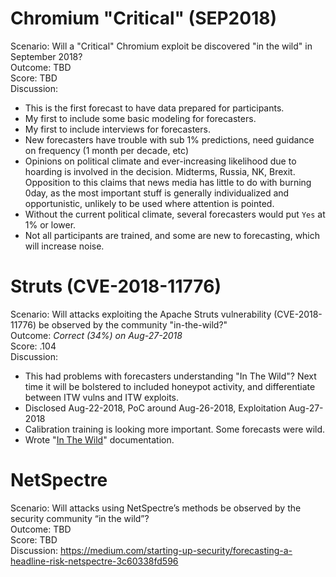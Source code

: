 # Chromium "Critical" (SEP2018)
Scenario: Will a "Critical" Chromium exploit be discovered "in the wild" in September 2018?  
Outcome: TBD  
Score: TBD  
Discussion:  

  - This is the first forecast to have data prepared for participants.
  - My first to include some basic modeling for forecasters.
  - My first to include interviews for forecasters.
  - New forecasters have trouble with sub 1% predictions, need guidance on frequency (1 month per decade, etc)
  - Opinions on political climate and ever-increasing likelihood due to hoarding is involved in the decision. Midterms, Russia, NK, Brexit. Opposition to this claims that news media has little to do with burning 0day, as the most important stuff is generally individualized and opportunistic, unlikely to be used where attention is pointed.
  - Without the current political climate, several forecasters would put `Yes` at 1% or lower.
  - Not all participants are trained, and some are new to forecasting, which will increase noise.

# Struts (CVE-2018-11776)
Scenario: Will attacks exploiting the Apache Struts vulnerability (CVE-2018-11776) be observed by the community "in-the-wild?"  
Outcome: *Correct (34%) on Aug-27-2018*  
Score: .104  
Discussion:  

  - This had problems with forecasters understanding "In The Wild"? Next time it will be bolstered to included honeypot activity, and differentiate between ITW vulns and ITW exploits.
  - Disclosed Aug-22-2018, PoC around Aug-26-2018, Exploitation Aug-27-2018
  - Calibration training is looking more important. Some forecasts were wild.
  - Wrote "[In The Wild](IN-THE-WILD.md)" documentation.

# NetSpectre
Scenario: Will attacks using NetSpectre’s methods be observed by the security community “in the wild”?  
Outcome: TBD  
Score: TBD  
Discussion: https://medium.com/starting-up-security/forecasting-a-headline-risk-netspectre-3c60338fd596
